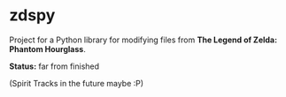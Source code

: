 # zdspy

Project for a Python library for modifying files from **The Legend of Zelda: Phantom Hourglass**.

**Status:** far from finished

(Spirit Tracks in the future maybe :P)
